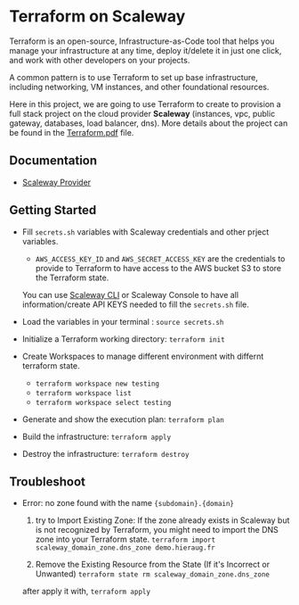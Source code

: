 # Terraform on Scaleway

Terraform is an open-source, Infrastructure-as-Code tool that helps you manage your infrastructure at any time, deploy it/delete it in just one click, and work with other developers on your projects.

A common pattern is to use Terraform to set up base infrastructure, including networking, VM instances, and other foundational resources.

Here in this project, we are going to use Terraform to create to provision a full stack project on the cloud provider **Scaleway** (instances, vpc, public gateway, databases, load balancer, dns). More details about the project can be found in the [Terraform.pdf](./Terraform.pdf) file.

## Documentation

- [Scaleway Provider](https://registry.terraform.io/providers/scaleway/scaleway/latest/docs)

## Getting Started
- Fill `secrets.sh` variables with Scaleway credentials and other prject variables.
  - `AWS_ACCESS_KEY_ID` and `AWS_SECRET_ACCESS_KEY` are the credentials to provide to Terraform to have access to the AWS bucket S3 to store the Terraform state.
  
  You can use [Scaleway CLI](https://github.com/scaleway/scaleway-cli) or Scaleway Console to have all information/create API KEYS needed to fill the `secrets.sh` file.

- Load the variables in your terminal : `source secrets.sh`
- Initialize a Terraform working directory: `terraform init`
- Create Workspaces to manage different environment with differnt terraform state.
  - `terraform workspace new testing`
  - `terraform workspace list`
  - `terraform workspace select testing`
- Generate and show the execution plan: `terraform plan`
- Build the infrastructure: `terraform apply`
- Destroy the infrastructure: `terraform destroy`

## Troubleshoot

- Error: no zone found with the name `{subdomain}.{domain}`
  1) try to Import Existing Zone: If the zone already exists in Scaleway but is not recognized by Terraform, you might need to import the DNS zone into your Terraform state.
   `terraform import scaleway_domain_zone.dns_zone demo.hieraug.fr`

  2) Remove the Existing Resource from the State (If it's Incorrect or Unwanted)
   `terraform state rm scaleway_domain_zone.dns_zone`

  after apply it with, `terraform apply`